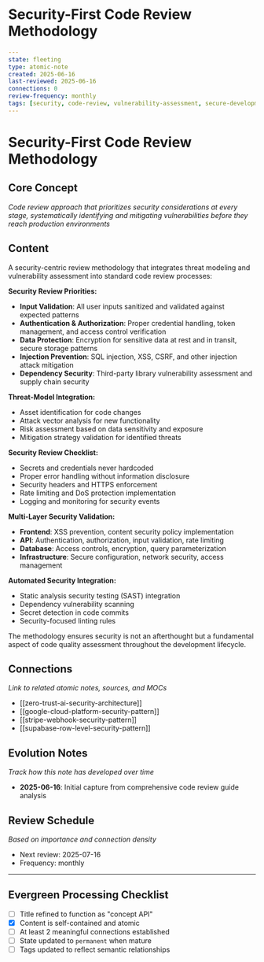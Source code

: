 # Security-First Code Review Methodology

```yaml
---
state: fleeting
type: atomic-note
created: 2025-06-16
last-reviewed: 2025-06-16
connections: 0
review-frequency: monthly
tags: [security, code-review, vulnerability-assessment, secure-development]
---
```

# Security-First Code Review Methodology

## Core Concept

*Code review approach that prioritizes security considerations at every stage, systematically identifying and mitigating vulnerabilities before they reach production environments*

## Content

A security-centric review methodology that integrates threat modeling and vulnerability assessment into standard code review processes:

**Security Review Priorities:**
- **Input Validation**: All user inputs sanitized and validated against expected patterns
- **Authentication & Authorization**: Proper credential handling, token management, and access control verification
- **Data Protection**: Encryption for sensitive data at rest and in transit, secure storage patterns
- **Injection Prevention**: SQL injection, XSS, CSRF, and other injection attack mitigation
- **Dependency Security**: Third-party library vulnerability assessment and supply chain security

**Threat-Model Integration:**
- Asset identification for code changes
- Attack vector analysis for new functionality
- Risk assessment based on data sensitivity and exposure
- Mitigation strategy validation for identified threats

**Security Review Checklist:**
- Secrets and credentials never hardcoded
- Proper error handling without information disclosure
- Security headers and HTTPS enforcement
- Rate limiting and DoS protection implementation
- Logging and monitoring for security events

**Multi-Layer Security Validation:**
- **Frontend**: XSS prevention, content security policy implementation
- **API**: Authentication, authorization, input validation, rate limiting
- **Database**: Access controls, encryption, query parameterization
- **Infrastructure**: Secure configuration, network security, access management

**Automated Security Integration:**
- Static analysis security testing (SAST) integration
- Dependency vulnerability scanning
- Secret detection in code commits
- Security-focused linting rules

The methodology ensures security is not an afterthought but a fundamental aspect of code quality assessment throughout the development lifecycle.

## Connections

*Link to related atomic notes, sources, and MOCs*

- [[zero-trust-ai-security-architecture]]
- [[google-cloud-platform-security-pattern]]
- [[stripe-webhook-security-pattern]]
- [[supabase-row-level-security-pattern]]

## Evolution Notes

*Track how this note has developed over time*

- **2025-06-16**: Initial capture from comprehensive code review guide analysis

## Review Schedule

*Based on importance and connection density*
- Next review: 2025-07-16
- Frequency: monthly

---

## Evergreen Processing Checklist

- [ ] Title refined to function as "concept API"
- [x] Content is self-contained and atomic
- [ ] At least 2 meaningful connections established
- [ ] State updated to `permanent` when mature
- [ ] Tags updated to reflect semantic relationships